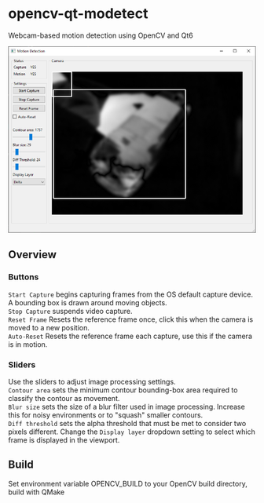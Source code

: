 # opencv-qt-modetect

Webcam-based motion detection using OpenCV and Qt6

![Window](https://raw.githubusercontent.com/gmbows/opencv-qt-modetect/master/window.png)

## Overview

### Buttons
`Start Capture` begins capturing frames from the OS default capture device. A bounding box is drawn around moving objects. <br>
`Stop Capture` suspends video capture. <br>
`Reset Frame` Resets the reference frame once, click this when the camera is moved to a new position. <br>
`Auto-Reset` Resets the reference frame each capture, use this if the camera is in motion. <br>

### Sliders
Use the sliders to adjust image processing settings. <br>
`Contour area` sets the minimum contour bounding-box area required to classify the contour as movement. <br>
`Blur size` sets the size of a blur filter used in image processing.  Increase this for noisy environments or to "squash" smaller contours. <br>
`Diff threshold` sets the alpha threshold that must be met to consider two pixels different. 
Change the `Display layer` dropdown setting to select which frame is displayed in the viewport.

## Build

Set environment variable OPENCV_BUILD to your OpenCV build directory, build with QMake
